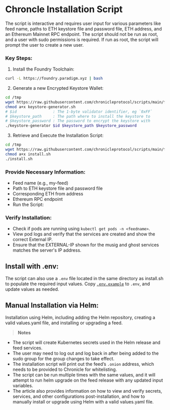 # Chroncle Installation Script

The script is interactive and requires user input for various parameters like feed name, paths to ETH keystore file and password file, ETH address, and an Ethereum Mainnet RPC endpoint. The script should not be run as root, and a user with sudo permissions is required. If run as root, the script will prompt the user to create a new user.

### Key Steps:

1. Install the Foundry Toolchain:

```bash
curl -L https://foundry.paradigm.xyz | bash
```

2. Generate a new Encrypted Keystore Wallet:

```bash
cd /tmp
wget https://raw.githubusercontent.com/chronicleprotocol/scripts/main/feeds/keystore-generator.sh
chmod a+x keystore-generator.sh
# $id                : The 1-byte validator identifier, eg `0xFF`
# $keystore_path     : The path where to install the keystore to
# $keystore_password : The password to encrypt the keystore with
./keystore-generator $id $keystore_path $keystore_password
```

3. Retrieve and Execute the Installation Script:

```bash
cd /tmp
wget https://raw.githubusercontent.com/chronicleprotocol/scripts/main/feeds/k3s-install/install.sh
chmod a+x install.sh
./install.sh
```

### Provide Necessary Information:

- Feed name (e.g., my-feed)
- Path to ETH keystore file and password file
- Corresponding ETH from address
- Ethereum RPC endpoint
- Run the Script:

### Verify Installation:

- Check if pods are running using `kubectl get pods -n <feedname>`.
- View pod logs and verify that the services are created and show the correct External IP.
- Ensure that the EXTERNAL-IP shown for the musig and ghost services matches the server's IP address.

## Install with .env:
The script can also use a `.env` file located in the same directory as install.sh to populate the required input values. Copy [`.env.example`](feeds/k3s-install/.env.example) to `.env`, and update values as needed.

## Manual Installation via Helm:
Installation using Helm, including adding the Helm repository, creating a valid values.yaml file, and installing or upgrading a feed.


> **Notes**
- The script will create Kubernetes secrets used in the Helm release and feed services.
- The user may need to log out and log back in after being added to the sudo group for the group changes to take effect.
- The installation script will print out the feed’s `.onion` address, which needs to be provided to Chronicle for whitelisting.
- The script can be run multiple times with the same values, and it will attempt to run helm upgrade on the feed release with any updated input variables.
- The article also provides information on how to view and verify secrets, services, and other configurations post-installation, and how to manually install or upgrade using Helm with a valid values.yaml file.
